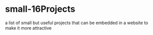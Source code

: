 # small-16Projects
a list of small but useful projects that can be embedded in a website to make it more attractive
